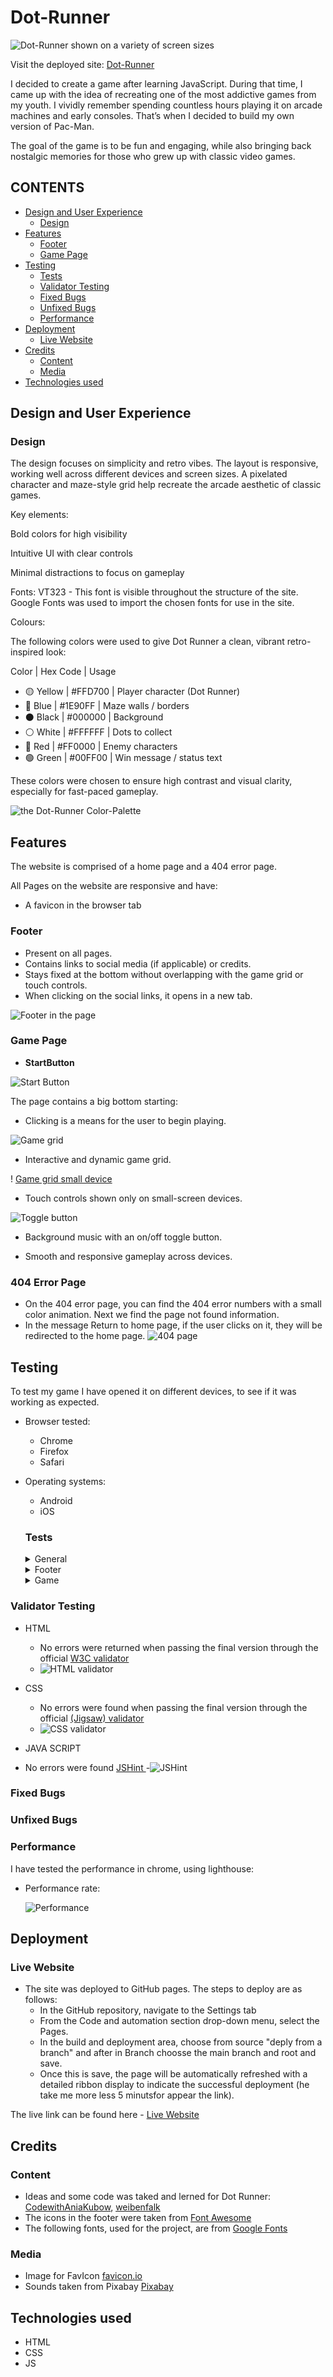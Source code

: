# Dot-Runner

![Dot-Runner shown on a variety of screen sizes](assets/images/screen1.jpg)

Visit the deployed site: [Dot-Runner](https://saretta1194.github.io/Dot-Runner/)

I decided to create a game after learning JavaScript. During that time, I came up with the idea of recreating one of the most addictive games from my youth. I vividly remember spending countless hours playing it on arcade machines and early consoles. That’s when I decided to build my own version of Pac-Man.

The goal of the game is to be fun and engaging, while also bringing back nostalgic memories for those who grew up with classic video games.

## CONTENTS

 - [Design and User Experience](#design-and-user-experience)
    - [Design](#design)
  - [Features](#features)
    - [Footer](#footer)
    - [Game Page](#game-page)
  - [Testing](#testing)
    - [Tests](#tests)
    - [Validator Testing](#validator-testing)
    - [Fixed Bugs](#fixed-bugs)
    - [Unfixed Bugs](#unfixed-bugs)
    - [Performance](#performance)
  - [Deployment](#deployment)
    - [Live Website](#live-website)
  - [Credits](#credits)
    - [Content](#content)
    - [Media](#media)
  - [Technologies used](#technologies-used)

## Design and User Experience

### Design
The design focuses on simplicity and retro vibes. The layout is responsive, working well across different devices and screen sizes. A pixelated character and maze-style grid help recreate the arcade aesthetic of classic games.

Key elements:

Bold colors for high visibility

Intuitive UI with clear controls

Minimal distractions to focus on gameplay

Fonts: VT323 - This font is visible throughout the structure of the site.
Google Fonts was used to import the chosen fonts for use in the site.


Colours:

The following colors were used to give Dot Runner a clean, vibrant retro-inspired look:

Color | Hex Code | Usage
- 🟡 Yellow | #FFD700 | Player character (Dot Runner)
- 🔵 Blue | #1E90FF | Maze walls / borders
- ⚫ Black | #000000 | Background
- ⚪ White | #FFFFFF | Dots to collect
- 🔴 Red | #FF0000 | Enemy characters
- 🟢 Green | #00FF00 | Win message / status text

These colors were chosen to ensure high contrast and visual clarity, especially for fast-paced gameplay.

![the Dot-Runner Color-Palette](assets/images/palette.jpg)

## Features

The website is comprised of a home page and a 404 error page.

All Pages on the website are responsive and have:

* A favicon in the browser tab 

### Footer

- Present on all pages.
- Contains links to social media (if applicable) or credits.
- Stays fixed at the bottom without overlapping with the game grid or touch controls.
- When clicking on the social links, it opens in a new tab.

![Footer in the page](assets/images/footer.jpg)



### Game Page

- __StartButton__

![Start Button](assets/images/start%20bottom.jpg)

The  page contains a big bottom starting:
- Clicking is a means for the user to begin playing.

![Game grid](assets/images/grid.jpg)

- Interactive and dynamic game grid.

! [Game grid small device](assets/images/small%20devices.jpg)
- Touch controls shown only on small-screen devices.

![Toggle button](assets/images/toggle%20audio.jpg)
- Background music with an on/off toggle button.

- Smooth and responsive gameplay across devices.

### 404 Error Page

- On the 404 error page, you can find the 404 error numbers with a small color animation. Next we find the page not found information.
- In the message Return to home page, if the user clicks on it, they will be redirected to the home page.
![404 page](assets/images/404.jpg)

## Testing

To test my game I have opened it on different devices, to see if it was working as expected.

- Browser tested:
  - Chrome
  - Firefox
  - Safari

- Operating systems:
  - Android
  - iOS

  ### Tests

  <details>
  <summary>General</summary>

  |Action | Expected behavious | Result|
  |-------|--------------------|-------|
  |Copy url of the browser and paste it in browser. Press enter | Browser should load index.html | Pass |
  |Scale up the window | The contentent should not stretch over a certain size | Pass |
  |Scale down the window | The contentent should be visible without having to scroll horizontally | Pass |

  </details>

  <details>
  <summary>Footer</summary>

  |Action | Expected behavious | Result|
  |-------|--------------------|-------|
  |Click on the LinkedIn icon in the footer | It should open LinkedIn in a new tab | Pass |
  |Click on the TikTok icon in the footer | It should open Facebook in a new tab | Pass |
  |Click on the Youtube icon in the footer | It should open Facebook in a new tab | Pass |
  |Click on the GitHub icon in the footer | It should open Facebook in a new tab | Pass |

  </details>

  <details>
  <summary>Game</summary>

  | Action | Expected Behavior | Result |
  |--------|-------------------|--------|
  | When you press the navigation keys on the keyboard, the dot should start to move | Pass |
  | When you press the navigation keys on the keyboard, the dot will move in the direction of the arrow key pressed | Pass |
  | When the dot touch 3 times the red dot finish the lives and the Game Over alert should appear | Pass |
  | When the dot take all the white dot the You Win alert should appear| Pass

</details>

### Validator Testing

- HTML
  - No errors were returned when passing the final version through the official [W3C validator](https://validator.w3.org/nu/#textarea)
  - ![HTML validator](assets/images/html%20test.jpg)
- CSS
  - No errors were found when passing the final version through the official [(Jigsaw) validator](https://jigsaw.w3.org/css-validator/validator)
  -  ![CSS validator](assets/images/css%20test.jpg)

- JAVA SCRIPT 
- No errors were found [JSHint ](https://jshint.com/)
-![JSHint](assets/images/jshint.jpg)

### Fixed Bugs

### Unfixed Bugs

### Performance

I have tested the performance in chrome, using lighthouse:

- Performance rate:

   ![Performance](assets/images/lighthouse.jpg)

## Deployment

### Live Website

- The site was deployed to GitHub pages. The steps to deploy are as follows:
  - In the GitHub repository, navigate to the Settings tab
  - From the Code and automation section drop-down menu, select the Pages.
  - In the build and deployment area, choose from source "deply from a branch" and after in Branch choosse the main branch and root and save.
  - Once this is save, the page will be automatically refreshed with a detailed ribbon display to indicate the successful deployment (he take me more less 5 minutsfor appear the link).

The live link can be found here - [Live Website](https://saretta1194.github.io/Dot-Runner/)

## Credits

### Content

- Ideas and some code was taked and lerned for Dot Runner: [CodewithAniaKubow](https://www.youtube.com/watch?v=q2ViNbRwr5U),
[weibenfalk](https://www.youtube.com/watch?v=-z2Nwz9fPA8)
- The icons in the footer were taken from [Font Awesome](https://fontawesome.com/)
- The following fonts, used for the project, are from [Google Fonts](https://fonts.google.com/)

### Media

- Image for FavIcon [favicon.io](https://favicon.io)
- Sounds taken from Pixabay [Pixabay](https://pixabay.com/)

## Technologies used

- HTML
- CSS
- JS






